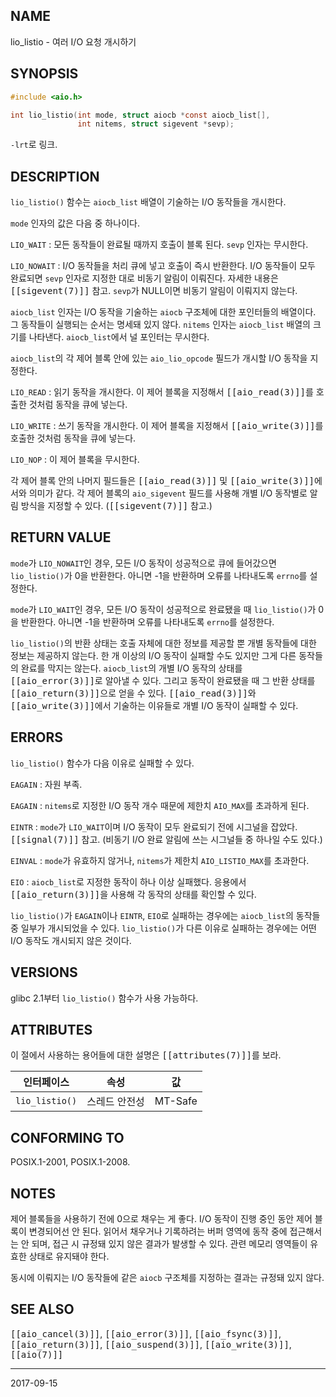 ## NAME

lio_listio - 여러 I/O 요청 개시하기

## SYNOPSIS

```c
#include <aio.h>

int lio_listio(int mode, struct aiocb *const aiocb_list[],
               int nitems, struct sigevent *sevp);
```

`-lrt`로 링크.

## DESCRIPTION

`lio_listio()` 함수는 `aiocb_list` 배열이 기술하는 I/O 동작들을 개시한다.

`mode` 인자의 값은 다음 중 하나이다.

`LIO_WAIT`
:   모든 동작들이 완료될 때까지 호출이 블록 된다. `sevp` 인자는 무시한다.

`LIO_NOWAIT`
:   I/O 동작들을 처리 큐에 넣고 호출이 즉시 반환한다. I/O 동작들이 모두 완료되면 `sevp` 인자로 지정한 대로 비동기 알림이 이뤄진다. 자세한 내용은 <tt>[[sigevent(7)]]</tt> 참고. `sevp`가 NULL이면 비동기 알림이 이뤄지지 않는다.

`aiocb_list` 인자는 I/O 동작을 기술하는 `aiocb` 구조체에 대한 포인터들의 배열이다. 그 동작들이 실행되는 순서는 명세돼 있지 않다. `nitems` 인자는 `aiocb_list` 배열의 크기를 나타낸다. `aiocb_list`에서 널 포인터는 무시한다.

`aiocb_list`의 각 제어 블록 안에 있는 `aio_lio_opcode` 필드가 개시할 I/O 동작을 지정한다.

`LIO_READ`
:   읽기 동작을 개시한다. 이 제어 블록을 지정해서 <tt>[[aio_read(3)]]</tt>를 호출한 것처럼 동작을 큐에 넣는다.

`LIO_WRITE`
:   쓰기 동작을 개시한다. 이 제어 블록을 지정해서 <tt>[[aio_write(3)]]</tt>를 호출한 것처럼 동작을 큐에 넣는다.

`LIO_NOP`
:   이 제어 블록을 무시한다.

각 제어 블록 안의 나머지 필드들은 <tt>[[aio_read(3)]]</tt> 및 <tt>[[aio_write(3)]]</tt>에서와 의미가 같다. 각 제어 블록의 `aio_sigevent` 필드를 사용해 개별 I/O 동작별로 알림 방식을 지정할 수 있다. (<tt>[[sigevent(7)]]</tt> 참고.)

## RETURN VALUE

`mode`가 `LIO_NOWAIT`인 경우, 모든 I/O 동작이 성공적으로 큐에 들어갔으면 `lio_listio()`가 0을 반환한다. 아니면 -1을 반환하며 오류를 나타내도록 `errno`를 설정한다.

`mode`가 `LIO_WAIT`인 경우, 모든 I/O 동작이 성공적으로 완료됐을 때 `lio_listio()`가 0을 반환한다. 아니면 -1을 반환하며 오류를 나타내도록 `errno`를 설정한다.

`lio_listio()`의 반환 상태는 호출 자체에 대한 정보를 제공할 뿐 개별 동작들에 대한 정보는 제공하지 않는다. 한 개 이상의 I/O 동작이 실패할 수도 있지만 그게 다른 동작들의 완료를 막지는 않는다. `aiocb_list`의 개별 I/O 동작의 상태를 <tt>[[aio_error(3)]]</tt>로 알아낼 수 있다. 그리고 동작이 완료됐을 때 그 반환 상태를 <tt>[[aio_return(3)]]</tt>으로 얻을 수 있다. <tt>[[aio_read(3)]]</tt>와 <tt>[[aio_write(3)]]</tt>에서 기술하는 이유들로 개별 I/O 동작이 실패할 수 있다.

## ERRORS

`lio_listio()` 함수가 다음 이유로 실패할 수 있다.

`EAGAIN`
:   자원 부족.

`EAGAIN`
:   `nitems`로 지정한 I/O 동작 개수 때문에 제한치 `AIO_MAX`를 초과하게 된다.

`EINTR`
:   `mode`가 `LIO_WAIT`이며 I/O 동작이 모두 완료되기 전에 시그널을 잡았다. <tt>[[signal(7)]]</tt> 참고. (비동기 I/O 완료 알림에 쓰는 시그널들 중 하나일 수도 있다.)

`EINVAL`
:   `mode`가 유효하지 않거나, `nitems`가 제한치 `AIO_LISTIO_MAX`를 초과한다.

`EIO`
:   `aiocb_list`로 지정한 동작이 하나 이상 실패했다. 응용에서 <tt>[[aio_return(3)]]</tt>을 사용해 각 동작의 상태를 확인할 수 있다.

`lio_listio()`가 `EAGAIN`이나 `EINTR`, `EIO`로 실패하는 경우에는 `aiocb_list`의 동작들 중 일부가 개시되었을 수 있다. `lio_listio()`가 다른 이유로 실패하는 경우에는 어떤 I/O 동작도 개시되지 않은 것이다.

## VERSIONS

glibc 2.1부터 `lio_listio()` 함수가 사용 가능하다.

## ATTRIBUTES

이 절에서 사용하는 용어들에 대한 설명은 <tt>[[attributes(7)]]</tt>를 보라.

| 인터페이스 | 속성 | 값 |
| --- | --- | --- |
| `lio_listio()` | 스레드 안전성 | MT-Safe |

## CONFORMING TO

POSIX.1-2001, POSIX.1-2008.

## NOTES

제어 블록들을 사용하기 전에 0으로 채우는 게 좋다. I/O 동작이 진행 중인 동안 제어 블록이 변경되어선 안 된다. 읽어서 채우거나 기록하려는 버퍼 영역에 동작 중에 접근해서는 안 되며, 접근 시 규정돼 있지 않은 결과가 발생할 수 있다. 관련 메모리 영역들이 유효한 상태로 유지돼야 한다.

동시에 이뤄지는 I/O 동작들에 같은 `aiocb` 구조체를 지정하는 결과는 규정돼 있지 않다.

## SEE ALSO

<tt>[[aio_cancel(3)]]</tt>, <tt>[[aio_error(3)]]</tt>, <tt>[[aio_fsync(3)]]</tt>, <tt>[[aio_return(3)]]</tt>, <tt>[[aio_suspend(3)]]</tt>, <tt>[[aio_write(3)]]</tt>, <tt>[[aio(7)]]</tt>

----

2017-09-15
